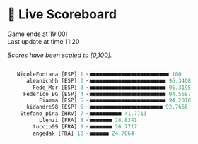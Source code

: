 # 🚩 Live Scoreboard
Game ends at 19:00!      
Last update at time 11:20      

*Scores have been scaled to [0,100].*    
```R

   NicoleFontana [ESP] 1 ┤■■■■■■■■■■■■■■■■■■■■■■■■■ 100   
      aleanichhh [ESP] 2 ┤■■■■■■■■■■■■■■■■■■■■■■■■ 96.3408  
        Fede_Mor [ESP] 3 ┤■■■■■■■■■■■■■■■■■■■■■■■■ 95.3195  
     Federico_BG [ESP] 4 ┤■■■■■■■■■■■■■■■■■■■■■■■■ 94.5687  
          Fiamma [ESP] 5 ┤■■■■■■■■■■■■■■■■■■■■■■■■ 94.2018  
      kidandre98 [ESP] 6 ┤■■■■■■■■■■■■■■■■■■■■■■■ 92.7666  
    Stefano_pina [HRV] 7 ┤■■■■■■■■■■ 41.7713              
          Llenzi [FRA] 8 ┤■■■■■■■ 28.8341                 
        tuccio99 [FRA] 9 ┤■■■■■■■ 26.7717                 
        angedak [FRA] 10 ┤■■■■■■ 24.7064                  

```
